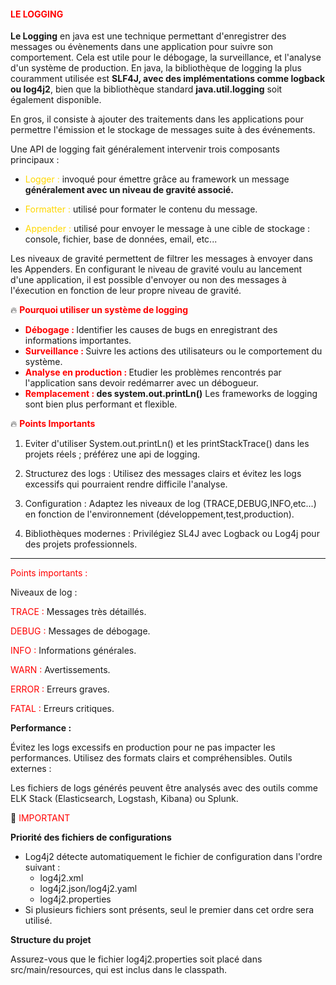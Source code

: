 #### <font color=red>LE LOGGING </font>

<b>Le Logging</b> en java est une technique permettant d'enregistrer des messages
ou évènements dans une application pour suivre son comportement. Cela est utile pour le débogage, la surveillance, et 
l'analyse d'un système de production. En java, la bibliothèque de logging la plus couramment utilisée est <b>SLF4J, avec
des implémentations comme logback ou log4j2</b>, bien que la bibliothèque standard <b>java.util.logging</b> soit également 
disponible.

En gros, il consiste à ajouter des traitements dans les applications pour permettre l'émission et le stockage 
de messages suite à des événements.

Une API de logging fait généralement intervenir trois composants principaux :

* <font color=gold> Logger :</font> invoqué pour émettre grâce au framework un message <b>généralement avec un niveau de gravité associé.</b>

* <font color=gold>Formatter : </font> utilisé pour formater le contenu du message.

* <font color=gold>Appender : </font> utilisé pour envoyer le message à une cible de stockage : console, fichier, base de données, email, etc...

Les niveaux de gravité permettent de filtrer les messages à envoyer dans les Appenders. En configurant le niveau de gravité voulu au lancement 
d'une application, il est possible d'envoyer ou non des messages à l'éxecution en fonction de leur propre niveau de gravité.


🔥<font color=red> <b>Pourquoi utiliser un système de logging</b></font>

* <b><font color=red> Débogage : </font></b> Identifier les causes de bugs en enregistrant des informations importantes.
* <b><font color=red>Surveillance : </font></b> Suivre les actions des utilisateurs ou le comportement du système.
* <b><font color=red>Analyse en production : </font></b> Etudier les problèmes rencontrés par l'application sans devoir 
redémarrer avec un débogueur.
* <b><font color=red>Remplacement : </font> des system.out.printLn()</b> Les frameworks de logging sont bien plus performant 
et flexible.

🔥<font color=red> <b>Points Importants </b></font>

1. Eviter d'utiliser System.out.printLn() et les printStackTrace() dans les projets réels ; préférez une api de logging.

2. Structurez des logs : Utilisez des messages clairs et évitez les logs excessifs qui pourraient rendre 
difficile l'analyse.

3. Configuration : Adaptez les niveaux de log (TRACE,DEBUG,INFO,etc...) en fonction de l'environnement (développement,test,production).

4. Bibliothèques modernes : Privilégiez SL4J avec Logback ou Log4j pour des projets professionnels.

*** 

<font color=red>Points importants :</font>

Niveaux de log :

<font color=red> TRACE :</font> Messages très détaillés.

<font color=red> DEBUG :</font> Messages de débogage.

<font color=red>INFO :</font> Informations générales.

<font color=red>WARN :</font> Avertissements.

<font color=red>ERROR :</font> Erreurs graves.

<font color=red>FATAL :</font> Erreurs critiques.

<b>Performance :</b>

Évitez les logs excessifs en production pour ne pas impacter les performances.
Utilisez des formats clairs et compréhensibles.
Outils externes :

Les fichiers de logs générés peuvent être analysés avec des outils comme ELK Stack (Elasticsearch, Logstash, Kibana) ou Splunk.

🎁 <font color=red>  IMPORTANT </font>

<b>Priorité des fichiers de configurations </b>

* Log4j2 détecte automatiquement le fichier de configuration dans l'ordre suivant :
    * log4j2.xml
    * log4j2.json/log4j2.yaml
    * log4j2.properties
* Si plusieurs fichiers sont présents, seul le premier dans cet ordre sera utilisé.

<b>Structure du projet </b> 

Assurez-vous que le fichier log4j2.properties soit placé dans src/main/resources, qui est inclus dans le classpath.


